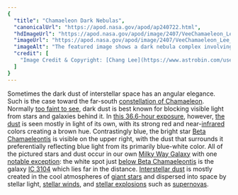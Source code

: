 ```yaml
---
{
  "title": "Chamaeleon Dark Nebulas",
  "canonicalUrl": "https://apod.nasa.gov/apod/ap240722.html",
  "hdImageUrl": "https://apod.nasa.gov/apod/image/2407/VeeChamaeleon_Lee_6098.jpg",
  "imageUrl": "https://apod.nasa.gov/apod/image/2407/VeeChamaeleon_Lee_960.jpg",
  "imageAlt": "The featured image shows a dark nebula complex involving thick dust appearing brown and making a big",
  "credit": [
    "Image Credit & Copyright: [Chang Lee](https://www.astrobin.com/users/Chang-Lee/)"
  ]
}
---
```


Sometimes the dark dust of interstellar space has an angular elegance. Such is the case toward the far-south [constellation of Chamaeleon](https://en.wikipedia.org/wiki/Chamaeleon). Normally [too faint to see](https://apod.nasa.gov/apod/ap180628.html), dark dust is best known for blocking visible light from stars and galaxies behind it. In [this 36.6-hour exposure](https://www.astrobin.com/rlr0m9/), however, [the dust](https://www.flickr.com/photos/hiroc/47807534932) is seen mostly in light of its own, with its strong red and near-[infrared](https://science.nasa.gov/ems/07_infraredwaves) colors creating a brown hue. Contrastingly blue, the bright star [Beta Chamaeleontis](https://en.wikipedia.org/wiki/Beta_Chamaeleontis) is visible on the upper right, with the dust that surrounds it preferentially reflecting blue light from its primarily blue-white color. All of the pictured stars and dust occur in our own [Milky Way Galaxy](https://science.nasa.gov/resource/the-milky-way-galaxy/) with one [notable exception](https://static.onecms.io/wp-content/uploads/sites/20/2021/09/28/startled-cat-5.jpg): the white spot just [below Beta Chamaeleontis](http://www.werbeagentur.org/oldwexi/gallery.html) is the galaxy [IC 3104](https://theskylive.com/sky/deepsky/ic3104-object) which lies far in the distance. [Interstellar dust](https://astronomy.swin.edu.au/cosmos/d/Dust+Grain) is mostly created in the cool atmospheres of [giant stars](https://en.wikipedia.org/wiki/Red_giant) and dispersed into space by stellar light, [stellar winds](https://apod.nasa.gov/apod/ap000318.html), and [stellar explosions](https://en.wikipedia.org/wiki/List_of_stellar_explosion_types) such as [supernovas](https://www.science.org/content/article/interstellar-dust-may-come-supernovae-after-all).

